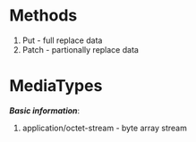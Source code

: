 # Methods
1. Put - full replace data
2. Patch - partionally replace data

# MediaTypes
***Basic information***: 

1. application/octet-stream - byte array stream

